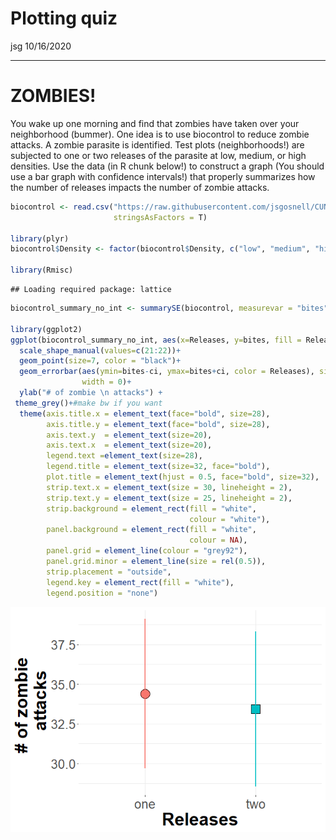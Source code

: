 Plotting quiz
================
jsg
10/16/2020

-----

# ZOMBIES\!

You wake up one morning and find that zombies have taken over your
neighborhood (bummer). One idea is to use biocontrol to reduce zombie
attacks. A zombie parasite is identified. Test plots (neighborhoods\!)
are subjected to one or two releases of the parasite at low, medium, or
high densities. Use the data (in R chunk below\!) to construct a graph
(You should use a bar graph with confidence intervals\!) that properly
summarizes how the number of releases impacts the number of zombie
attacks.

``` r
biocontrol <- read.csv("https://raw.githubusercontent.com/jsgosnell/CUNY-BioStats/master/datasets/biocontrol.csv",
                       stringsAsFactors = T)

library(plyr)
biocontrol$Density <- factor(biocontrol$Density, c("low", "medium", "high"))

library(Rmisc)
```

    ## Loading required package: lattice

``` r
biocontrol_summary_no_int <- summarySE(biocontrol, measurevar = "bites", groupvars = c("Releases"))

library(ggplot2)
ggplot(biocontrol_summary_no_int, aes(x=Releases, y=bites, fill = Releases, shape = Releases))+
  scale_shape_manual(values=c(21:22))+
  geom_point(size=7, color = "black")+
  geom_errorbar(aes(ymin=bites-ci, ymax=bites+ci, color = Releases), size = 1,
                width = 0)+
  ylab("# of zombie \n attacks") +
 theme_grey()+#make bw if you want
  theme(axis.title.x = element_text(face="bold", size=28), 
        axis.title.y = element_text(face="bold", size=28), 
        axis.text.y  = element_text(size=20),
        axis.text.x  = element_text(size=20), 
        legend.text =element_text(size=28),
        legend.title = element_text(size=32, face="bold"),
        plot.title = element_text(hjust = 0.5, face="bold", size=32),
        strip.text.x = element_text(size = 30, lineheight = 2),
        strip.text.y = element_text(size = 25, lineheight = 2),
        strip.background = element_rect(fill = "white", 
                                        colour = "white"),
        panel.background = element_rect(fill = "white", 
                                        colour = NA),
        panel.grid = element_line(colour = "grey92"), 
        panel.grid.minor = element_line(size = rel(0.5)),
        strip.placement = "outside",
        legend.key = element_rect(fill = "white"),
        legend.position = "none") 
```

![](Quiz_1_answers_files/figure-gfm/unnamed-chunk-1-1.png)<!-- -->
